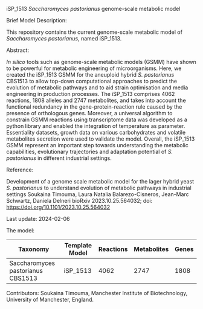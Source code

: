 iSP_1513 _Saccharomyces pastorianus_ genome-scale metabolic model

Brief Model Description:

This repository contains the current genome-scale metabolic model of _Saccharomyces pastorianus_, named iSP_1513.

Abstract:

_In silico_ tools such as genome-scale metabolic models (GSMM) have shown to be powerful for metabolic engineering of microorganisms. Here, we created the iSP_1513 GSMM for the aneuploid hybrid _S. pastorianus_ CBS1513 to allow top-down computational approaches to predict the evolution of metabolic pathways and to aid strain optimisation and media engineering in production processes. The iSP_1513 comprises 4062 reactions, 1808 alleles and 2747 metabolites, and takes into account the functional redundancy in the gene-protein-reaction rule caused by the presence of orthologous genes. Moreover, a universal algorithm to constrain GSMM reactions using transcriptome data was developed as a python library and enabled the integration of temperature as parameter. Essentiality datasets, growth data on various carbohydrates and volatile metabolites secretion were used to validate the model. Overall, the iSP_1513 GSMM represent an important step towards understanding the metabolic capabilities, evolutionary trajectories and adaptation potential of _S. pastorianus_ in different industrial settings.

Reference:

Development of a genome scale metabolic model for the lager hybrid yeast _S. pastorianus_ to understand evolution of metabolic pathways in industrial settings
Soukaina Timouma, Laura Natalia Balarezo-Cisneros, Jean-Marc Schwartz, Daniela Delneri
bioRxiv 2023.10.25.564032; doi: https://doi.org/10.1101/2023.10.25.564032 

Last update: 2024-02-06

The model:

| Taxonomy | Template Model | Reactions | Metabolites | Genes |
| ------------- | ------------- | ------------- | ------------- | ------------- |
| Saccharomyces pastorianus CBS1513  | iSP_1513 | 4062 | 2747 | 1808 |

Contributors:
Soukaina Timouma, Manchester Institute of Biotechnology, University of Manchester, England.

